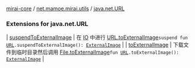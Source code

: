 [mirai-core](../../index.md) / [net.mamoe.mirai.utils](../index.md) / [java.net.URL](./index.md)

### Extensions for java.net.URL

| [suspendToExternalImage](suspend-to-external-image.md) | 在 [IO](#) 中进行 [URL.toExternalImage](to-external-image.md)`suspend fun `[`URL`](https://docs.oracle.com/javase/6/docs/api/java/net/URL.html)`.suspendToExternalImage(): `[`ExternalImage`](../-external-image/index.md) |
| [toExternalImage](to-external-image.md) | 下载文件到临时目录然后调用 [File.toExternalImage](../java.io.-file/to-external-image.md)`fun `[`URL`](https://docs.oracle.com/javase/6/docs/api/java/net/URL.html)`.toExternalImage(): `[`ExternalImage`](../-external-image/index.md) |

